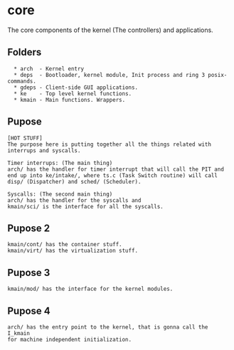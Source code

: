 # core

  The core components of the kernel (The controllers) and applications.

## Folders

```
  * arch  - Kernel entry
  * deps  - Bootloader, kernel module, Init process and ring 3 posix-commands.
  * gdeps - Client-side GUI applications.
  * ke    - Top level kernel functions.
  * kmain - Main functions. Wrappers.
```

## Pupose

```
[HOT STUFF]
The purpose here is putting together all the things related with interrups and syscalls.

Timer interrups: (The main thing)
arch/ has the handler for timer interrupt that will call the PIT and 
end up into ke/intake/, where ts.c (Task Switch routine) will call 
disp/ (Dispatcher) and sched/ (Scheduler).

Syscalls: (The second main thing)
arch/ has the handler for the syscalls and 
kmain/sci/ is the interface for all the syscalls. 
```

## Pupose 2

```
kmain/cont/ has the container stuff.
kmain/virt/ has the virtualization stuff.
```

## Pupose 3

```
kmain/mod/ has the interface for the kernel modules.
```

## Pupose 4

```
arch/ has the entry point to the kernel, that is gonna call the I_kmain 
for machine independent initialization.
```

